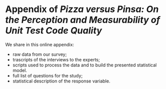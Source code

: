 # Appendix of _Pizza versus Pinsa: On the Perception and Measurability of Unit Test Code Quality_

We share in this online appendix:
* raw data from our survey;
* trascripts of the interviews to the experts;
* scripts used to process the data and to build the presented statistical model.
* full list of questions for the study;
* statistical description of the response variable.
